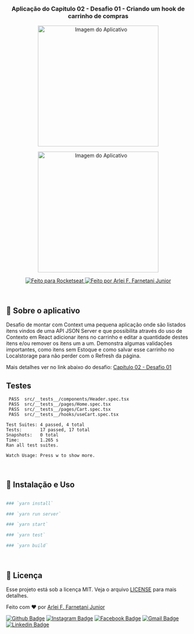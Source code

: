 <h3 align="center">
  Aplicação do Capitulo 02 - Desafio 01 - Criando um hook de carrinho de compras
</h3>

<p align="center">
<img height="330" width="330" alt="Imagem do Aplicativo" src="https://www.notion.so/image/https%3A%2F%2Fs3-us-west-2.amazonaws.com%2Fsecure.notion-static.com%2F3d320e3c-a052-4f72-994e-aa69617ee85c%2FUntitled.png?table=block&id=c553563e-e14f-4b4d-9f80-b44d96c771b8&width=2020&userId=d8362244-4aa7-497b-9894-f26df8db4655&cache=v2">
</p>
<p align="center">
<img width="330" alt="Imagem do Aplicativo" src="https://www.notion.so/image/https%3A%2F%2Fs3-us-west-2.amazonaws.com%2Fsecure.notion-static.com%2Fa34120df-4046-4a84-8133-6eb987bceac6%2FUntitled.png?table=block&id=4e3c96e5-f7a7-4e1a-9fa9-34d99494047b&width=2000&userId=d8362244-4aa7-497b-9894-f26df8db4655&cache=v2">
</p>

<p align="center">
  <a href="#">
    <img alt="Feito para Rocketseat" src="https://img.shields.io/badge/made%20by-Rocketseat-purple%2306b656?style=flat-square">
  </a>

  <a href="https://www.github.com/farnetani/">
    <img alt="Feito por Arlei F. Farnetani Junior" src="https://img.shields.io/badge/solved%20by-Arlei%20F.%20Farnetani%20Junior-%2306b656?style=flat-square">
  </a>
</p>

<br>

## :rocket: Sobre o aplicativo

Desafio de montar com Context uma pequena aplicação onde são listados itens vindos de uma API JSON Server e que possibilita através do uso de Contexto em React adicionar itens no carrinho e editar a quantidade destes itens e/ou remover os itens um a um. Demonstra algumas validações importantes, como itens sem Estoque e como salvar esse carrinho no Localstorage para não perder com o Refresh da página.

Mais detalhes ver no link abaixo do desafio:
[Capítulo 02 - Desafio 01](https://www.notion.so/Desafio-01-Criando-um-hook-de-carrinho-de-compras-5769216778794019a83f544e79167b12)

## Testes
```
 PASS  src/__tests__/components/Header.spec.tsx
 PASS  src/__tests__/pages/Home.spec.tsx
 PASS  src/__tests__/pages/Cart.spec.tsx
 PASS  src/__tests__/hooks/useCart.spec.tsx

Test Suites: 4 passed, 4 total
Tests:       17 passed, 17 total
Snapshots:   0 total
Time:        1.265 s
Ran all test suites.

Watch Usage: Press w to show more.
```

<br>

## :wrench: Instalação e Uso

```bash

### `yarn install`

### `yarn run server`

### `yarn start`

### `yarn test`

### `yarn build`

```

<br>

## :memo: Licença

Esse projeto está sob a licença MIT. Veja o arquivo [LICENSE](/LICENSE) para mais detalhes.


Feito com :heart: por [Arlei F. Farnetani Junior](https://github.com/farnetani)

[![Github Badge](https://img.shields.io/github/followers/farnetani?style=social)](https://img.shields.io/github/followers/farnetani?style=social)
[![Instagram Badge](https://img.shields.io/badge/-farnetanijr-purple?style=flat-square&logo=Instagram&logoColor=white&link=https://www.instagram.com/farnetanijr/)](https://www.instagram.com/farnetanijr)
[![Facebook Badge](https://img.shields.io/badge/-farnetanijr-navy?style=flat-square&logo=Facebook&logoColor=white&link=https://www.facebook.com/farnetanijr/)](https://www.facebook.com/farnetanijr)
[![Gmail Badge](https://img.shields.io/badge/-farnetani@gmail.com-c14438?style=flat-square&logo=Gmail&logoColor=white&link=mailto:farnetani@gmail.com)](mailto:farnetani@gmail.com)
[![Linkedin Badge](https://img.shields.io/badge/-Arlei%20F.%20Farnetani%20Junior-blue?style=flat-square&logo=Linkedin&logoColor=white&link=https://www.linkedin.com/in/farnetani/)](https://www.linkedin.com/in/farnetani/)


